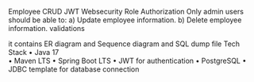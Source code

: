 Employee CRUD
JWT Websecurity
Role Authorization
       Only admin users should be able to: 
               a) Update employee information. 
               b) Delete employee information. 
 validations 

it contains  ER diagram and Sequence diagram and SQL dump file
Tech Stack 
• Java 17  
• Maven LTS 
• Spring Boot LTS 
• JWT for authentication 
• PostgreSQL 
• JDBC template for database connection

